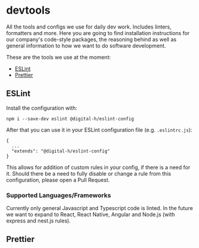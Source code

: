 # devtools
All the tools and configs we use for daily dev work. Includes linters, formatters and more. Here you are going to find installation instructions for our company's code-style packages, the reasoning behind as well as general information to how we want to do software development.

These are the tools we use at the moment:

- [ESLint](#ESLint)
- [Prettier](#Prettier)

## ESLint

Install the configuration with:

```
npm i --save-dev eslint @digital-h/eslint-config
```

After that you can use it in your ESLint configuration file (e.g. `.eslintrc.js`):

```
{
  ...
  "extends": "@digital-h/eslint-config"
}
```

This allows for addition of custom rules in your config, if there is a need for it. Should there be a need to fully disable or change a rule from this configuration, please open a Pull Request.

### Supported Languages/Frameworks

Currently only general Javascript and Typescript code is linted. In the future we want to expand to React, React Native, Angular and Node.js (with express and nest.js rules).

## Prettier
